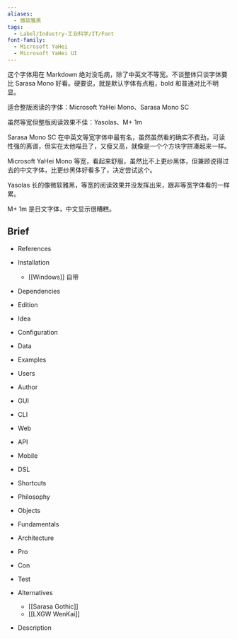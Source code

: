 ```yaml
---
aliases:
  - 微软雅黑
tags:
  - Label/Industry-工业科学/IT/Font
font-family:
  - Microsoft YaHei
  - Microsoft YaHei UI
---
```


这个字体用在 Markdown 绝对没毛病，除了中英文不等宽。不谈整体只谈字体要比 Sarasa Mono 好看。硬要说，就是默认字体有点粗，bold 和普通对比不明显。

适合整版阅读的字体：Microsoft YaHei Mono、Sarasa Mono SC

虽然等宽但整版阅读效果不佳：Yasolas、M+ 1m

Sarasa Mono SC 在中英文等宽字体中最有名，虽然虽然看的确实不费劲，可读性强的离谱，但实在太他喵丑了，又瘦又高，就像是一个个方块字拼凑起来一样。

Microsoft YaHei Mono 等宽，看起来舒服，虽然比不上更纱黑体，但兼顾说得过去的中文字体，比更纱黑体好看多了，决定尝试这个。

Yasolas 长的像微软雅黑，等宽的阅读效果并没发挥出来，跟非等宽字体看的一样累。

M+ 1m 是日文字体，中文显示很糟糕。


## Brief

- References

- Installation
    - [[Windows]] 自带

- Dependencies

- Edition

- Idea

- Configuration

- Data

- Examples

- Users

- Author

- GUI

- CLI

- Web

- API

- Mobile

- DSL

- Shortcuts

- Philosophy

- Objects

- Fundamentals

- Architecture

- Pro

- Con

- Test

- Alternatives
    - [[Sarasa Gothic]]
    - [[LXGW WenKai]]

- Description
